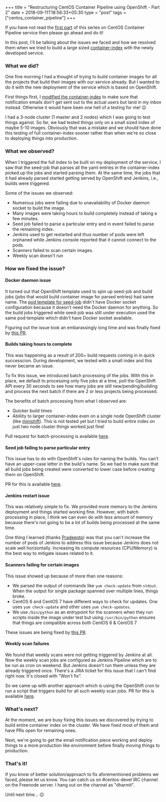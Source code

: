 +++
title = "Restructuring CentOS Container Pipeline using OpenShift - Part 2"
date = 2018-09-11T18:56:33+05:30
type = "post"
tags = ["centos_container_pipeline"]
+++

If you have not read the [first
part](https://dharmitshah.com/2018/07/centos-container-pipeline-openshift-p1/)
of this series on CentOS Container Pipeline service then please go ahead and do
it!

In this post, I'll be talking about the issues we faced and how we resolved
them when we tried to build a large sized
[container-index](https://github.com/CentOS/container-index/) with the newly
developed service.

### What we did?

One fine morning I had a thought of trying to build container images for all
the projects that build their images with our service already. But I wanted to
do it with the new deployment of the service which is based on OpenShift.

First things first, I [modified the
container-index](https://github.com/dharmit/container-index/commit/6b8e9faedb15dbb5aeeb2d882b3274b1cebbfa12)
to make sure that notification emails don't get sent out to the actual users
but land in my inbox instead. Otherwise it would have been one hell of a
testing for me! :wink:

I had a 3-node cluster (1 master and 2 nodes) which I was going to test things
against. So far, we had tested things only on a small sized index of maybe 5-10
images. Obviously that was a mistake and we should have done this testing of
full container-index sooner rather than when we're so close to deploying things
into production.

### What we observed?

When I triggered the full index to be built on my deployment of the service, I
saw that the seed-job that parses all the yaml entries in the container-index
picked up the jobs and started parsing them. At the same time, the jobs that it
had already parsed started getting served by OpenShift and Jenkins, i.e.,
builds were triggered.

Some of the issues we observed:

- Numerous jobs were failing due to unavailability of Docker daemon socket to
  build the image.
- Many images were taking hours to build completely instead of taking a few
  minutes.
- Seed job failed to parse a particular entry and in event failed to parse the
  remaining index.
- Jenkins used to get restarted and thus number of pods were left orphaned
  while Jenkins console reported that it cannot connect to the pods.
- Scanners failed to scan certain images.
- Weekly scan doesn't run

### How we fixed the issue?

#### Docker daemon issue
It turned out that OpenShift template used to spin up seed-job and build jobs
(jobs that would build container image for parsed entries) had same name. The
[pod template for
seed-job](https://github.com/CentOS/container-pipeline-service/blob/3ec074a62840540359ea9c307ff5ae876e7b2703/seed-job/buildtemplate.yaml#L26-L42)
didn't have Docker socket configuration because it doesn't need the Docker
daemon for anything. So the build jobs triggered while seed-job was still under
execution used the same pod template which didn't have Docker socket available.

Figuring out the issue took an embarassingly long time and was finally fixed by
[this PR](https://github.com/CentOS/container-pipeline-service/pull/622/).

#### Builds taking hours to complete
This was happening as a result of 200+ build requests coming in in quick
successcion. During development, we tested with a small index and this never
became an issue.

To fix this issue, we introduced batch processing of the jobs. With this in
place, we default to processing only five jobs at a time, poll the OpenShift
API every 30 seconds to see how many jobs are still new/pending/building and
process the next batch if there are 2 or less projects being processed.

The benefits of batch processing from what I observed are:
- Quicker build times
- Abiliity to larger container-index even on a single node OpenShift cluster
  (like [minishift](https://minishift.io)). This is not tested yet but I tried
  to build entire index on just two node cluster things worked just fine!

Pull request for batch-processing is available
[here](https://github.com/CentOS/container-pipeline-service/pull/612).

#### Seed job failing to parse particular entry
This issue has to do with OpenShift's rules for naming the builds. You can't
have an upper-case letter in the build's name. So we had to make sure that all
build jobs being created were converted to lower case before creating them on
OpenShift.

PR for this is available
[here](https://github.com/CentOS/container-pipeline-service/pull/617).

#### Jenkins restart issue
This was relatively simple to fix. We provided more memory to the Jenkins
deployment and things started working fine. However, with batch processing in
place, I think we can even do with less amount of memory because there's not
going to be a *lot* of builds being processed at the same time.

One thing I learned (thanks [Pradeeptp](https://twitter.com/pradeepto/)) was
that you can't increase the number of pods of Jenkins to address this issue
because Jenkins does not scale well horizontally. Increasing its compute
resources (CPU/Memory) is the best way to mitigate issues related to it.

#### Scanners failing for certain images
This issue showed up because of more than one reasons:
- We parsed the output of commands like `yum check-update` from `stdout`. When
  the output for single package spanned over multiple lines, things broke.
- CentOS 6 and CentOS 7 have different ways to check for updates. One uses `yum
  check-update` and other uses `yum check-updates`.
- We use `/bin/python` as an entrypoint for the scanners when they run scripts
  inside the image under test but using `/usr/bin/python` ensures that things
  are compatible across both CentOS 6 & CentOS 7

These issues are being fixed by [this
PR](https://github.com/CentOS/container-pipeline-service/pull/626).

#### Weekly scan failures
We found that weekly scans were not getting triggered by Jenkins at all. Now
the weekly scan jobs are configured as Jenkins Pipeline which are to be run as
cron on weekend. But Jenkins doesn't run them unless they are already triggered
once. There's a JIRA ticket for this issue that I can't find right now. It's
closed with "Won't fix".

So we came up with another approach which is using the OpenShift cron to run a
script that triggers build for all such weekly scan jobs. PR for this is
available
[here](https://github.com/CentOS/container-pipeline-service/pull/615).

### What's next?

At the moment, we are busy fixing this issues we discovered by trying to build
entire container index on the cluster. We have fixed most of them and have PRs
open for remaining ones.

Next, we're going to get the email notification piece working and deploy things
to a more production like environment before finally moving things to
production.

### That's it!

If you know of better solution/approach to fix aforementioned problems we
faced, please let us know. You can catch us on #centos-devel IRC channel on the
Freenode server. I hang out on the channel as "dharmit".

Until next time... :wink:

